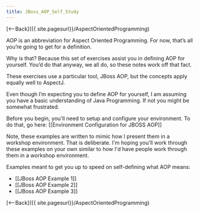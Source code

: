 ```yaml
---
title: JBoss_AOP_Self_Study
---
```

[<--Back]({{ site.pagesurl}}/AspectOrientedProgramming)

AOP is an abbreviation for Aspect Oriented Programming. For now, that’s all you’re going to get for a definition.

Why is that? Because this set of exercises assist you in defining AOP for yourself. You’d do that anyway, we all do, so these notes work off that fact. 

These exercises use a particular tool, JBoss AOP, but the concepts apply equally well to AspectJ.

Even though I’m expecting you to define AOP for yourself, I am assuming you have a basic understanding of Java Programming. If not you might be somewhat frustrated.

Before you begin, you'll need to setup and configure your environment. To do that, go here: [[Environment Configuration for JBOSS AOP]]

Note, these examples are written to mimic how I present them in a workshop environment. That is deliberate. I'm hoping you'll work through these examples on your own similar to how I'd have people work through them in a workshop environment.

Examples meant to get you up to speed on self-defining what AOP means:
* [[JBoss AOP Example 1]]
* [[JBoss AOP Example 2]]
* [[JBoss AOP Example 3]]

[<--Back]({{ site.pagesurl}}/AspectOrientedProgramming)